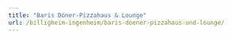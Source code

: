 ```yaml
---
title: "Baris Döner-Pizzahaus & Lounge"
url: /billigheim-ingenheim/baris-doener-pizzahaus-und-lounge/
---
```

